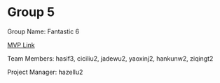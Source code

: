 # Group 5
Group Name: Fantastic 6

[MVP Link](https://docs.google.com/document/d/1xFI9DDdO5HZAcu36Y6NL-RTDry5E3WHkfy-ZEWuqbXM/edit?usp=sharing)

Team Members: hasif3, ciciliu2, jadewu2, yaoxinj2, hankunw2, ziqingt2

Project Manager: hazellu2
